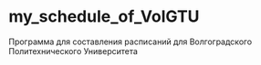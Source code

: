 # my_schedule_of_VolGTU
Программа для составления расписаний для Волгоградского Политехнического Университета
